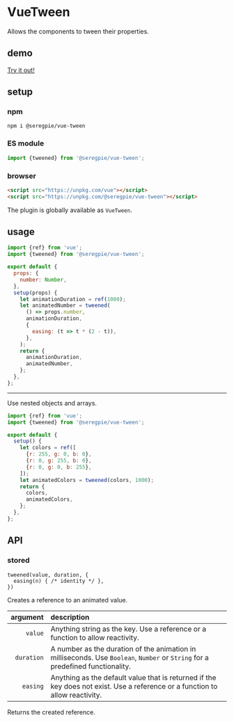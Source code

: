 # VueTween

Allows the components to tween their properties.

## demo

[Try it out!](https://seregpie.github.io/VueTween/)

## setup

### npm

```shell
npm i @seregpie/vue-tween
```

### ES module

```javascript
import {tweened} from '@seregpie/vue-tween';
```

### browser

```html
<script src="https://unpkg.com/vue"></script>
<script src="https://unpkg.com/@seregpie/vue-tween"></script>
```

The plugin is globally available as `VueTween`.

## usage

```javascript
import {ref} from 'vue';
import {tweened} from '@seregpie/vue-tween';

export default {
  props: {
    number: Number,
  },
  setup(props) {
    let animationDuration = ref(1000);
    let animatedNumber = tweened(
      () => props.number,
      animationDuration,
      {
        easing: (t => t * (2 - t)),
      },
    );
    return {
      animationDuration,
      animatedNumber,
    };
  },
};
```
---

Use nested objects and arrays.

```javascript
import {ref} from 'vue';
import {tweened} from '@seregpie/vue-tween';

export default {
  setup() {
    let colors = ref([
      {r: 255, g: 0, b: 0},
      {r: 0, g: 255, b: 0},
      {r: 0, g: 0, b: 255},
    ]);
    let animatedColors = tweened(colors, 1000);
    return {
      colors,
      animatedColors,
    };
  },
};
```

## API

### stored

```
tweened(value, duration, {
  easing(n) { /* identity */ },
})
```

Creates a reference to an animated value.

| argument | description |
| ---: | :--- |
| `value` | Anything  string as the key. Use a reference or a function to allow reactivity. |
| `duration` | A number as the duration of the animation in milliseconds. Use `Boolean`, `Number` or `String` for a predefined functionality. |
| `easing` | Anything as the default value that is returned if the key does not exist. Use a reference or a function to allow reactivity. |

Returns the created reference.
